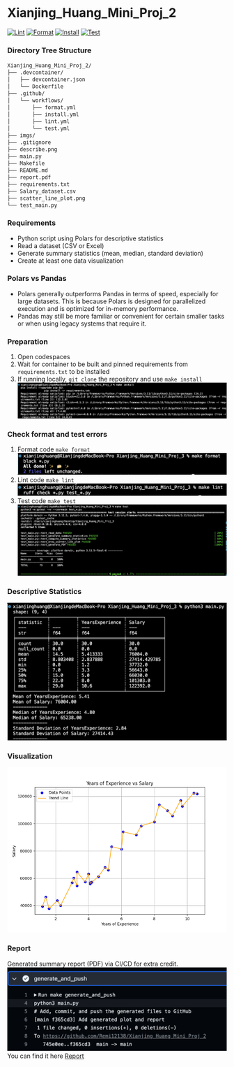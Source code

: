 # Xianjing_Huang_Mini_Proj_2
[![Lint](https://github.com/Remi12138/Xianjing_Huang_Mini_Proj_2/actions/workflows/lint.yml/badge.svg)](https://github.com/Remi12138/Xianjing_Huang_Mini_Proj_2/actions/workflows/lint.yml)
[![Format](https://github.com/Remi12138/Xianjing_Huang_Mini_Proj_2/actions/workflows/format.yml/badge.svg)](https://github.com/Remi12138/Xianjing_Huang_Mini_Proj_2/actions/workflows/format.yml)
[![Install](https://github.com/Remi12138/Xianjing_Huang_Mini_Proj_2/actions/workflows/install.yml/badge.svg)](https://github.com/Remi12138/Xianjing_Huang_Mini_Proj_2/actions/workflows/install.yml)
[![Test](https://github.com/Remi12138/Xianjing_Huang_Mini_Proj_2/actions/workflows/test.yml/badge.svg)](https://github.com/Remi12138/Xianjing_Huang_Mini_Proj_2/actions/workflows/test.yml)

### Directory Tree Structure
```
Xianjing_Huang_Mini_Proj_2/
├── .devcontainer/
│   ├── devcontainer.json
│   └── Dockerfile
├── .github/
│   └── workflows/
│       ├── format.yml
│       ├── install.yml
│       ├── lint.yml
│       └── test.yml
├── imgs/
├── .gitignore
├── describe.png
├── main.py
├── Makefile
├── README.md
├── report.pdf
├── requirements.txt
├── Salary_dataset.csv
├── scatter_line_plot.png
└── test_main.py
```

### Requirements
* Python script using Polars for descriptive statistics
* Read a dataset (CSV or Excel)
* Generate summary statistics (mean, median, standard deviation)
* Create at least one data visualization

### Polars vs Pandas
* Polars generally outperforms Pandas in terms of speed, especially for large datasets. This is because Polars is designed for parallelized execution and is optimized for in-memory performance.
* Pandas may still be more familiar or convenient for certain smaller tasks or when using legacy systems that require it.


### Preparation
1. Open codespaces
2. Wait for container to be built and pinned requirements from `requirements.txt` to be installed
3. If running locally, `git clone` the repository and use `make install`
![0](/imgs/000.png)

### Check format and test errors
1. Format code `make format`
![1](/imgs/001.png)
2. Lint code `make lint`
![2](/imgs/002.png)
3. Test code `make test`
![3](/imgs/003.png)

### Descriptive Statistics
![4](/imgs/004.png)

### Visualization
![6](/scatter_line_plot.png)

### Report
Generated summary report (PDF) via CI/CD for extra credit.
![5](/imgs/005.png)
You can find it here [Report](/report.pdf)



